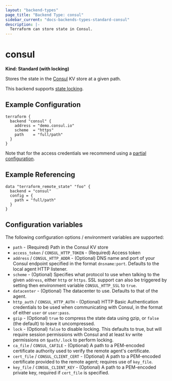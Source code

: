 ```yaml
---
layout: "backend-types"
page_title: "Backend Type: consul"
sidebar_current: "docs-backends-types-standard-consul"
description: |-
  Terraform can store state in Consul.
---
```


# consul

**Kind: Standard (with locking)**

Stores the state in the [Consul](https://www.consul.io/) KV store at a given path.

This backend supports [state locking](/docs/state/locking.html).

## Example Configuration

```hcl
terraform {
  backend "consul" {
    address = "demo.consul.io"
    scheme  = "https"
    path    = "full/path"
  }
}
```

Note that for the access credentials we recommend using a
[partial configuration](/docs/backends/config.html).

## Example Referencing

```hcl
data "terraform_remote_state" "foo" {
  backend = "consul"
  config = {
    path = "full/path"
  }
}
```

## Configuration variables

The following configuration options / environment variables are supported:

 * `path` - (Required) Path in the Consul KV store
 * `access_token` / `CONSUL_HTTP_TOKEN` - (Required) Access token
 * `address` / `CONSUL_HTTP_ADDR` - (Optional) DNS name and port of your Consul endpoint specified in the
   format `dnsname:port`. Defaults to the local agent HTTP listener.
 * `scheme` - (Optional) Specifies what protocol to use when talking to the given
   `address`, either `http` or `https`. SSL support can also be triggered
   by setting then environment variable `CONSUL_HTTP_SSL` to `true`.
 * `datacenter` - (Optional) The datacenter to use. Defaults to that of the agent.
 * `http_auth` / `CONSUL_HTTP_AUTH` - (Optional) HTTP Basic Authentication credentials to be used when
   communicating with Consul, in the format of either `user` or `user:pass`.
 * `gzip` - (Optional) `true` to compress the state data using gzip, or `false` (the default) to leave it uncompressed.
 * `lock` - (Optional) `false` to disable locking. This defaults to true, but will require session permissions with Consul and at least kv write permissions on `$path/.lock` to perform locking. 
 * `ca_file` / `CONSUL_CAFILE` - (Optional) A path to a PEM-encoded certificate authority used to verify the remote agent's certificate.
 * `cert_file` / `CONSUL_CLIENT_CERT` - (Optional) A path to a PEM-encoded certificate provided to the remote agent; requires use of `key_file`.
 * `key_file` / `CONSUL_CLIENT_KEY` - (Optional) A path to a PEM-encoded private key, required if `cert_file` is specified.
